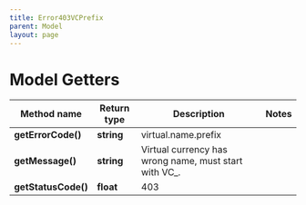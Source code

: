 ```yaml
---
title: Error403VCPrefix
parent: Model
layout: page
---
```


# Model Getters

Method name | Return type | Description | Notes
------------ | ------------- | ------------- | -------------
**getErrorCode()** | **string** | virtual.name.prefix |
**getMessage()** | **string** | Virtual currency has wrong name, must start with VC_. |
**getStatusCode()** | **float** | 403 |

